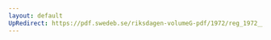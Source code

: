 ```yaml
---
layout: default
UpRedirect: https://pdf.swedeb.se/riksdagen-volumeG-pdf/1972/reg_1972__reg_02/reg_1972__reg_02_0047.pdf
---
```

